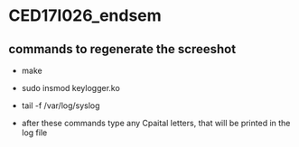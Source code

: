# CED17I026_endsem

## commands to regenerate the screeshot

* make
* sudo insmod keylogger.ko
* tail -f /var/log/syslog

* after these commands type any Cpaital letters, that will be printed in the log file
